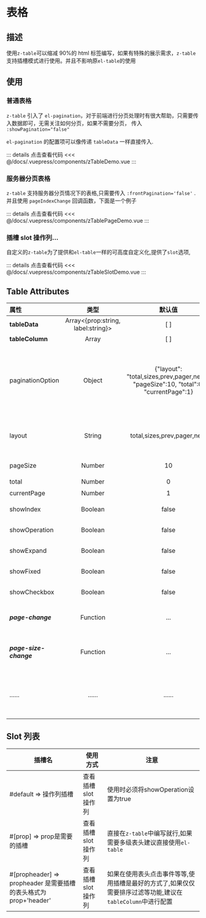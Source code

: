 # 表格

## 描述

使用`z-table`可以缩减 90%的 html 标签编写，如果有特殊的展示需求，`z-table`支持插槽模式进行使用。并且不影响原`el-table`的使用

## 使用

### 普通表格

`z-table` 引入了 `el-pagination`，对于前端进行分页处理时有很大帮助，只需要传入数据即可，无需关注如何分页，如果不需要分页，
传入 `:showPagination="false"`

`el-pagination` 的配置项可以像传递 `tableData` 一样直接传入.

<ClientOnly><zTableDemo/></ClientOnly>

::: details 点击查看代码
<<< @/docs/.vuepress/components/zTableDemo.vue
:::

### 服务器分页表格

`z-table` 支持服务器分页情况下的表格,只需要传入 `:frontPagination='false'` . 并且使用 `pageIndexChange` 回调函数，下面是一个例子

<ClientOnly><zTablePageDemo/></ClientOnly>

::: details 点击查看代码
<<< @/docs/.vuepress/components/zTablePageDemo.vue
:::



### 插槽 slot 操作列...

自定义的`z-table`为了提供和`el-table`一样的可高度自定义化,提供了`slot`选项,

<ClientOnly><zTableSlotDemo/></ClientOnly>

::: details 点击查看代码
<<< @/docs/.vuepress/components/zTableSlotDemo.vue
:::


## Table Attributes

| 属性                   |                类型                |                            默认值                            | 说明                                                         |
| :--------------------- | :--------------------------------: | :----------------------------------------------------------: | ------------------------------------------------------------ |
| **tableData**          | Array<{prop:string, label:string}> |                             [ ]                              | 表格数据                                                     |
| **tableColumn**        |               Array                |                             [ ]                              | 表格项                                                       |
| paginationOption       |               Object               | {\"layout\": \"total,sizes,prev,pager,next\", \"pageSize\":10, "total\":0, \"currentPage\":1} | 分页配置集合，支持所有的 pagination 配置项[el-pagination组件 \| Element](https://element.eleme.cn/#/zh-CN/component/pagination) |
| layout                 |               String               |                 total,sizes,prev,pager,next                  | 组件布局，子组件名用逗号分隔                                 |
| pageSize               |               Number               |                              10                              | 每页显示条目个数                                             |
| total                  |               Number               |                              0                               | 总条目数                                                     |
| currentPage            |               Number               |                              1                               | 当前页数                                                     |
| showIndex              |              Boolean               |                            false                             | 是否展示序号                                                 |
| showOperation          |              Boolean               |                            false                             | 是否展示操作列                                               |
| showExpand             |              Boolean               |                            false                             | 是否展示展开列                                               |
| showFixed              |              Boolean               |                            false                             | 是否固定列                                                   |
| showCheckbox           |              Boolean               |                            false                             | 是否开启多选框                                               |
| ***page-change***      |              Function              |                             ...                              | 页码改变时的钩子函数                                         |
| ***page-size-change*** |              Function              |                             ...                              | 页面展示数量变化时的钩子函数                                 |
| ......                 |               ......               |                            ......                            | ....其他属性,请参考[el-table组件 \| Element](https://element.eleme.cn/#/zh-CN/component/table#table-attributes) |

## Slot 列表

| 插槽名                                                           | 使用方式             | 注意                                                                                                       |
| ---------------------------------------------------------------- | -------------------- | ---------------------------------------------------------------------------------------------------------- |
| #default => 操作列插槽                                           | 查看插槽 slot 操作列 | 使用时必须将showOperation设置为true                                                                        |
| #[prop] => prop是需要的插槽                                      | 查看插槽 slot 操作列 | 直接在`z-table`中编写就行,如果需要多级表头建议直接使用`el-table`                                           |
| #[propheader] => propheader 是需要插槽的表头格式为 prop+'header' | 查看插槽 slot 操作列 | 如果在使用表头点击事件等等,使用插槽是最好的方式了,如果仅仅需要排序过滤等功能,建议在`tableColumn`中进行配置 |

